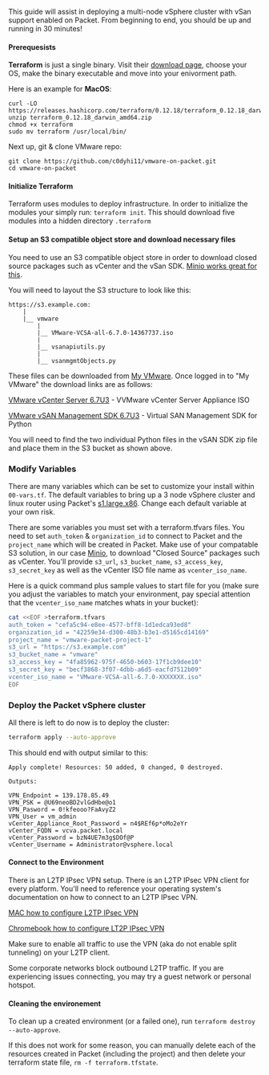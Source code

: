 <!-- <meta>
{
    "title":"VMware on Packet",
    "description":"Deploy highly scalable and secure VMware vSphere-based environments to Packet's bare metal cloud in under 30 minutes",
    "tag":["VMware", "ESXi", "vSphere", "vSan"],
    "seo-title": "VMware on Packet - Packet Technical Guides",
    "seo-description": "Deploy highly scalable and secure VMware vSphere-based environments to Packet's bare metal cloud in under 30 minutes",
    "og-title": "VMware on Packet - Packet Technical Guides",
    "og-description":"Deploy highly scalable and secure VMware vSphere-based environments to Packet's bare metal cloud in under 30 minutes"
}
</meta> -->

This guide will assist in deploying a multi-node vSphere cluster with vSan support enabled on Packet. From beginning to end, you should be up and running in 30 minutes!

#### Prerequesists

**Terraform** is just a single binary. Visit their [download page](https://www.terraform.io/downloads.html), choose your OS, make the binary executable and move into your enivorment path.

Here is an example for **MacOS**:

````
curl -LO https://releases.hashicorp.com/terraform/0.12.18/terraform_0.12.18_darwin_amd64.zip
unzip terraform_0.12.18_darwin_amd64.zip
chmod +x terraform
sudo mv terraform /usr/local/bin/
````

Next up, git & clone VMware repo:

````
git clone https://github.com/c0dyhi11/vmware-on-packet.git
cd vmware-on-packet
````

#### Initialize Terraform

Terraform uses modules to deploy infrastructure. In order to initialize the modules your simply run: `terraform init`. This should download five modules into a hidden directory `.terraform`

#### Setup an S3 compatible object store and download necessary files

You need to use an S3 compatible object store in order to download closed source packages such as vCenter and the vSan SDK. [Minio works great for this](https://www.packet.com/resources/guides/minio/).

You will need to layout the S3 structure to look like this:

````
https://s3.example.com:
    |
    |__ vmware
        |
        |__ VMware-VCSA-all-6.7.0-14367737.iso
        |
        |__ vsanapiutils.py
        |
        |__ vsanmgmtObjects.py
````

These files can be downloaded from [My VMware](http://my.vmware.com/). Once logged in to "My VMware" the download links are as follows:

[VMware vCenter Server 6.7U3](https://my.vmware.com/group/vmware/details?downloadGroup=VC67U3B&productId=742&rPId=40665) - VVMware vCenter Server Appliance ISO

[VMware vSAN Management SDK 6.7U3](https://my.vmware.com/group/vmware/details?downloadGroup=VSAN-MGMT-SDK67U3&productId=734) - Virtual SAN Management SDK for Python

You will need to find the two individual Python files in the vSAN SDK zip file and place them in the S3 bucket as shown above.

### Modify Variables

There are many variables which can be set to customize your install within `00-vars.tf`. The default variables to bring up a 3 node vSphere cluster and linux router using Packet's [s1.large.x86](https://www.packet.com/cloud/servers/s1-large/). Change each default variable at your own risk.

There are some variables you must set with a terraform.tfvars files. You need to set `auth_token` & `organization_id` to connect to Packet and the `project_name` which will be created in Packet. Make use of your compatable S3 solution, in our case [Minio](https://www.packet.com/resources/guides/minio/), to download "Closed Source" packages such as vCenter. You'll provide `s3_url`, `s3_bucket_name`, `s3_access_key`, `s3_secret_key` as well as the vCenter ISO file name as `vcenter_iso_name`.

Here is a quick command plus sample values to start file for you (make sure you adjust the variables to match your environment, pay special attention that the `vcenter_iso_name` matches whats in your bucket):
```bash
cat <<EOF >terraform.tfvars
auth_token = "cefa5c94-e8ee-4577-bff8-1d1edca93ed8"
organization_id = "42259e34-d300-48b3-b3e1-d5165cd14169"
project_name = "vmware-packet-project-1"
s3_url = "https://s3.example.com"
s3_bucket_name = "vmware"
s3_access_key = "4fa85962-975f-4650-b603-17f1cb9dee10"
s3_secret_key = "becf3868-3f07-4dbb-a6d5-eacfd7512b09"
vcenter_iso_name = "VMware-VCSA-all-6.7.0-XXXXXXX.iso"
EOF
```


### Deploy the Packet vSphere cluster

All there is left to do now is to deploy the cluster:
```bash
terraform apply --auto-approve
```
This should end with output similar to this:
```
Apply complete! Resources: 50 added, 0 changed, 0 destroyed.

Outputs:

VPN_Endpoint = 139.178.85.49
VPN_PSK = @U69neoBD2vlGdHbe@o1
VPN_Pasword = 0!kfeooo?FaAvyZ2
VPN_User = vm_admin
vCenter_Appliance_Root_Password = n4$REf6p*oMo2eYr
vCenter_FQDN = vcva.packet.local
vCenter_Password = bzN4UE7m3g$DOf@P
vCenter_Username = Administrator@vsphere.local
```

#### Connect to the Environment

There is an L2TP IPsec VPN setup. There is an L2TP IPsec VPN client for every platform. You'll need to reference your operating system's documentation on how to connect to an L2TP IPsec VPN.

[MAC how to configure L2TP IPsec VPN](https://support.apple.com/guide/mac-help/set-up-a-vpn-connection-on-mac-mchlp2963/mac)

[Chromebook how to configure LT2P IPsec VPN](https://support.google.com/chromebook/answer/1282338?hl=en)

Make sure to enable all traffic to use the VPN (aka do not enable split tunneling) on your L2TP client.

Some corporate networks block outbound L2TP traffic. If you are experiencing issues connecting, you may try a guest network or personal hotspot.


#### Cleaning the environement
To clean up a created environment (or a failed one), run `terraform destroy --auto-approve`.

If this does not work for some reason, you can manually delete each of the resources created in Packet (including the project) and then delete your terraform state file, `rm -f terraform.tfstate`.


